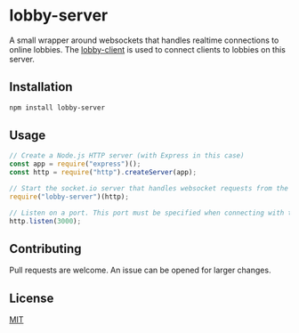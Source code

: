 # lobby-server

A small wrapper around websockets that handles realtime connections to online lobbies. The [lobby-client](https://www.npmjs.com/package/lobby-client "Lobby Client NPM Package") is used to connect clients to lobbies on this server.

## Installation

```bash
npm install lobby-server
```

## Usage

```javascript
// Create a Node.js HTTP server (with Express in this case)
const app = require("express")();
const http = require("http").createServer(app);

// Start the socket.io server that handles websocket requests from the client
require("lobby-server")(http);

// Listen on a port. This port must be specified when connecting with the client.
http.listen(3000);
```

## Contributing

Pull requests are welcome. An issue can be opened for larger changes.

## License

[MIT](https://choosealicense.com/licenses/mit/)
